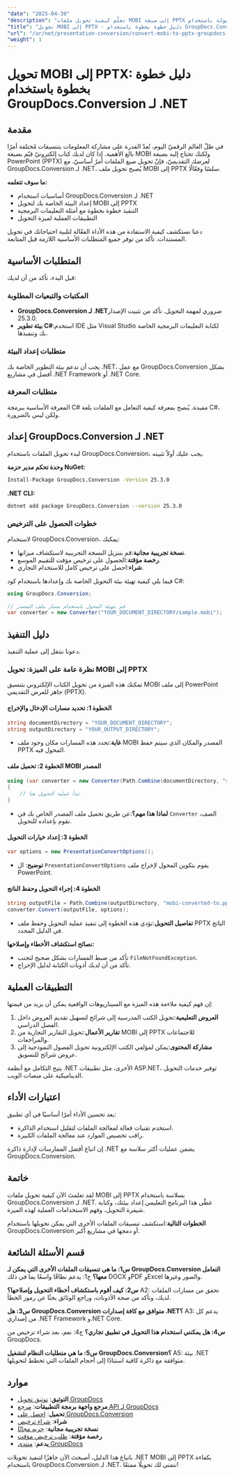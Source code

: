 ```yaml
---
"date": "2025-04-30"
"description": "تعلّم كيفية تحويل ملفات MOBI إلى صيغة PPTX بسهولة باستخدام GroupDocs.Conversion لـ .NET. اتبع هذا الدليل الشامل مع أمثلة برمجية وتطبيقات عملية."
"title": "تحويل MOBI إلى PPTX - دليل خطوة بخطوة باستخدام GroupDocs.Conversion لـ .NET"
"url": "/ar/net/presentation-conversion/convert-mobi-to-pptx-groupdocs-net/"
"weight": 1
---
```


# تحويل MOBI إلى PPTX: دليل خطوة بخطوة باستخدام GroupDocs.Conversion لـ .NET

## مقدمة

في ظلّ العالم الرقميّ اليوم، تُعدّ القدرة على مشاركة المعلومات بتنسيقات مُختلفة أمرًا بالغ الأهمية. إذا كان لديك كتاب إلكترونيّ قيّم بصيغة MOBI ولكنك تحتاج إليه بصيغة PowerPoint (PPTX) لعرضك التقديميّ، فإنّ تحويل صيغ الملفات أمرٌ أساسيّ. مع GroupDocs.Conversion لـ .NET، يُصبح تحويل ملف MOBI إلى PPTX سلسًا وفعّالًا.

**ما سوف تتعلمه:**
- أساسيات استخدام GroupDocs.Conversion لـ .NET
- إعداد البيئة الخاصة بك لتحويل MOBI إلى PPTX
- التنفيذ خطوة بخطوة مع أمثلة التعليمات البرمجية
- التطبيقات العملية لميزة التحويل

دعنا نستكشف كيفية الاستفادة من هذه الأداة الفعّالة لتلبية احتياجاتك في تحويل المستندات. تأكد من توفر جميع المتطلبات الأساسية اللازمة قبل المتابعة.

## المتطلبات الأساسية

قبل البدء، تأكد من أن لديك:

### المكتبات والتبعيات المطلوبة

- **GroupDocs.Conversion لـ .NET**ضروري لمهمة التحويل. تأكد من تثبيت الإصدار 25.3.0.
- **بيئة تطوير C#**:استخدم IDE مثل Visual Studio لكتابة التعليمات البرمجية الخاصة بك وتنفيذها.

### متطلبات إعداد البيئة

يجب أن تدعم بيئة التطوير الخاصة بك .NET، مع عمل GroupDocs.Conversion بشكل أفضل في مشاريع .NET Framework أو .NET Core.

### متطلبات المعرفة

المعرفة الأساسية ببرمجة C# مفيدة. يُنصح بمعرفة كيفية التعامل مع الملفات بلغة C#، ولكن ليس بالضرورة.

## إعداد GroupDocs.Conversion لـ .NET

لبدء تحويل الملفات باستخدام GroupDocs.Conversion، يجب عليك أولاً تثبيته.

**وحدة تحكم مدير حزمة NuGet:**

```bash
Install-Package GroupDocs.Conversion -Version 25.3.0
```

**.NET CLI:**

```bash
dotnet add package GroupDocs.Conversion --version 25.3.0
```

### خطوات الحصول على الترخيص

لاستخدام GroupDocs.Conversion، يمكنك:
- **نسخة تجريبية مجانية**:قم بتنزيل النسخة التجريبية لاستكشاف ميزاتها.
- **رخصة مؤقتة**:الحصول على ترخيص مؤقت للتقييم الموسع.
- **شراء**:احصل على ترخيص كامل للاستخدام التجاري.

فيما يلي كيفية تهيئة بيئة التحويل الخاصة بك وإعدادها باستخدام كود C#:

```csharp
using GroupDocs.Conversion;

// قم بتهيئة المحول باستخدام مسار ملف المصدر
var converter = new Converter("YOUR_DOCUMENT_DIRECTORY/sample.mobi");
```

## دليل التنفيذ

دعونا ننتقل إلى عملية التنفيذ.

### نظرة عامة على الميزة: تحويل MOBI إلى PPTX

تمكنك هذه الميزة من تحويل الكتاب الإلكتروني بتنسيق MOBI إلى ملف PowerPoint جاهز للعرض التقديمي (PPTX).

#### الخطوة 1: تحديد مسارات الإدخال والإخراج

```csharp
string documentDirectory = "YOUR_DOCUMENT_DIRECTORY";
string outputDirectory = "YOUR_OUTPUT_DIRECTORY";
```

- **غاية**:تحدد هذه المسارات مكان وجود ملف MOBI المصدر والمكان الذي سيتم حفظ PPTX المحول فيه.

#### الخطوة 2: تحميل ملف MOBI المصدر

```csharp
using (var converter = new Converter(Path.Combine(documentDirectory, "sample.mobi")))
{
    // تبدأ عملية التحويل هنا
}
```

- **لماذا هذا مهم؟**:عن طريق تحميل ملف المصدر الخاص بك في `Converter` الصف، تقوم بإعداده للتحويل.

#### الخطوة 3: إعداد خيارات التحويل

```csharp
var options = new PresentationConvertOptions();
```

- **توضيح**: ال `PresentationConvertOptions` يقوم بتكوين المحول لإخراج ملف PowerPoint.

#### الخطوة 4: إجراء التحويل وحفظ الناتج

```csharp
string outputFile = Path.Combine(outputDirectory, "mobi-converted-to.pptx");
converter.Convert(outputFile, options);
```

- **تفاصيل التحويل**:تؤدي هذه الخطوة إلى تنفيذ عملية التحويل وحفظ ملف PPTX الناتج في الدليل المحدد.

**نصائح استكشاف الأخطاء وإصلاحها:**
- تأكد من ضبط المسارات بشكل صحيح لتجنب `FileNotFoundException`.
- تأكد من أن لديك أذونات الكتابة لدليل الإخراج.
  
## التطبيقات العملية

إن فهم كيفية ملاءمة هذه الميزة مع السيناريوهات الواقعية يمكن أن يزيد من قيمتها:

1. **العروض التعليمية**:تحويل الكتب المدرسية إلى شرائح لتسهيل تقديم العروض داخل الفصل الدراسي.
2. **تقارير الأعمال**:تحويل التقارير التجارية من MOBI إلى PPTX للاجتماعات والمراجعات.
3. **مشاركة المحتوى**:يمكن لمؤلفي الكتب الإلكترونية تحويل الفصول النموذجية إلى عروض شرائح للتسويق.

يتيح التكامل مع أنظمة .NET الأخرى، مثل تطبيقات ASP.NET، توفير خدمات التحويل الديناميكية على منصات الويب.

## اعتبارات الأداء

يعد تحسين الأداء أمرًا أساسيًا في أي تطبيق:
- استخدم تقنيات فعالة لمعالجة الملفات لتقليل استخدام الذاكرة.
- راقب تخصيص الموارد عند معالجة الملفات الكبيرة.
  
إن اتباع أفضل الممارسات لإدارة ذاكرة .NET يضمن عمليات أكثر سلاسة مع GroupDocs.Conversion.

## خاتمة

لقد تعلمتَ الآن كيفية تحويل ملفات MOBI إلى PPTX بسلاسة باستخدام GroupDocs.Conversion لـ .NET. غطّى هذا البرنامج التعليمي إعداد بيئتك، وكتابة شيفرة التحويل، وفهم الاستخدامات العملية لهذه الميزة.

**الخطوات التالية**:استكشف تنسيقات الملفات الأخرى التي يمكن تحويلها باستخدام GroupDocs.Conversion أو دمجها في مشاريع أكبر.

## قسم الأسئلة الشائعة

**س1: ما هي تنسيقات الملفات الأخرى التي يمكن لـ GroupDocs.Conversion التعامل معها؟**
ج1: يدعم نطاقًا واسعًا بما في ذلك DOCX وPDF وExcel والصور وغيرها.

**س2: كيف أقوم باستكشاف أخطاء التحويل وإصلاحها؟**
A2: تحقق من مسارات الملفات لديك، وتأكد من صحة الأذونات، وراجع الوثائق بحثًا عن رموز الخطأ.

**س3: هل GroupDocs.Conversion متوافق مع كافة إصدارات .NET؟**
A3: يدعم كل من إصداري .NET Framework و.NET Core.

**س4: هل يمكنني استخدام هذا التحويل في تطبيق تجاري؟**
ج4: نعم، بعد شراء ترخيص من GroupDocs.

**س5: ما هي متطلبات النظام لتشغيل GroupDocs.Conversion؟**
A5: بيئة .NET متوافقة مع ذاكرة كافية استنادًا إلى أحجام الملفات التي تخطط لتحويلها.

## موارد

- **التوثيق**: [توثيق تحويل GroupDocs](https://docs.groupdocs.com/conversion/net/)
- **مرجع واجهة برمجة التطبيقات**: [مرجع API لـ GroupDocs](https://reference.groupdocs.com/conversion/net/)
- **تحميل**: [احصل على GroupDocs.Conversion](https://releases.groupdocs.com/conversion/net/)
- **شراء**: [شراء ترخيص](https://purchase.groupdocs.com/buy)
- **نسخة تجريبية مجانية**: [جربه مجانًا](https://releases.groupdocs.com/conversion/net/)
- **رخصة مؤقتة**: [طلب ترخيص مؤقت](https://purchase.groupdocs.com/temporary-license/)
- **يدعم**: [منتدى GroupDocs](https://forum.groupdocs.com/c/conversion/10)

باتباع هذا الدليل، أصبحتَ الآن جاهزًا لتنفيذ تحويلات .NET MOBI إلى PPTX بكفاءة باستخدام GroupDocs.Conversion لـ .NET. نتمنى لك تحويلًا ممتعًا!